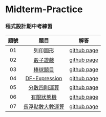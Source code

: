 # Midterm-Practice

### 程式設計期中考練習

題號 | 題目 | 解答 |
|:--------:|:-------:|:--------:|
| 01 | [列印圖形](/01/README.md) | [github page](/01) |
| 02 | [骰子遊戲](https://github.com/chingyen06/Computer-Programming-2/blob/main/20/README.md) | [github page](https://github.com/chingyen06/Computer-Programming-2/blob/main/20/) |
| 03 | [棒球題目](/03/README.md) | [github page](/03) |
| 04 | [DF-Expression](https://github.com/chingyen06/Computer-Programming-2/blob/main/22/README.md) | [github page](https://github.com/chingyen06/Computer-Programming-2/blob/main/22) |
| 05 | [分數四則運算](/05/README.md) | [github page](/05) |
| 06 | [有限狀態機](/06/README.md) | [github page](/06) |
| 07 | [長浮點數大數運算](/07/README.md) | [github page](/07) |
